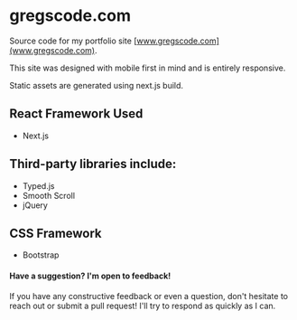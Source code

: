 # gregscode.com

Source code for my portfolio site [www.gregscode.com](www.gregscode.com).

This site was designed with mobile first in mind and is entirely responsive.

Static assets are generated using next.js build.

## React Framework Used

- Next.js

## Third-party libraries include:

- Typed.js
- Smooth Scroll
- jQuery

## CSS Framework

- Bootstrap

#### Have a suggestion? I'm open to feedback!

If you have any constructive feedback or even a question, don't hesitate to reach out or submit a pull request! I'll try to respond as quickly as I can.

